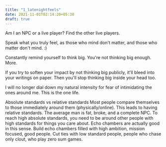 ```yaml
---
title: "1_latenightfeels"
date: 2021-11-01T02:14:20+05:30
draft: true
---
```


Am I an NPC or a live player? Find the other live players.

Speak what you truly feel, as those who mind don't matter, and those who matter don't mind. :)

Constantly remind yourself to think big. You're not thinking big enough. More.

If you try to soften your impact by not thinking big publicly, it'll bleed into your writings on paper. Then you'll stop thinking big inside your head too.

I will no longer dial down my natural intensity for fear of intimidating the ones around me. This is the one life.

Absolute standards vs relative standards
Most people compare themselves to those immediately around them (physically/online). This leads to having relative standards. The average man is fat, broke, and a complete NPC.
To reach high absolute standards, you need to be around other people with high standards for things you care about. Echo chambers are actually good in this sense. Build echo chambers filled with high ambition, mission focused, good people. Cut ties with low standard people, people who chase only clout, who play zero sum games.
